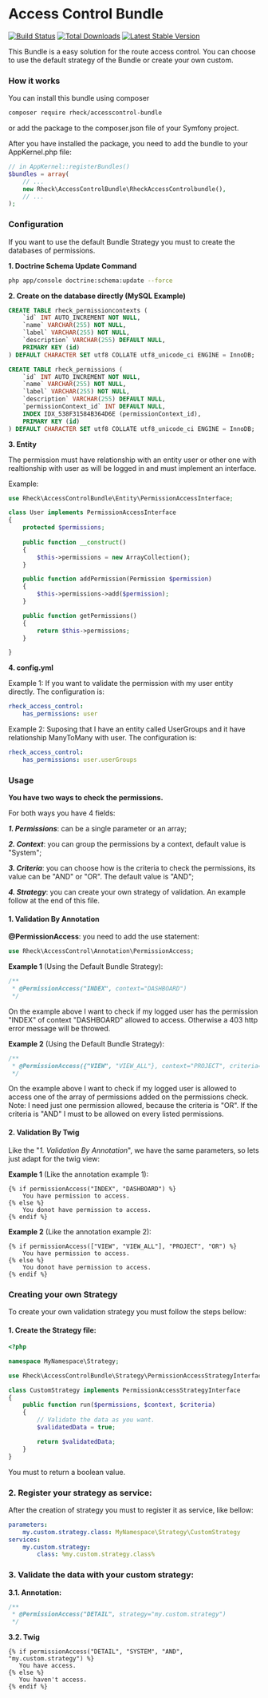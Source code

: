 # Access Control Bundle #

[![Build Status](https://travis-ci.org/rheck/accesscontrol-bundle.png)](https://travis-ci.org/rheck/accesscontrol-bundle)
[![Total Downloads](https://poser.pugx.org/rheck/accesscontrol-bundle/d/total.png)](https://packagist.org/packages/rheck/accesscontrol-bundle)
[![Latest Stable Version](https://poser.pugx.org/rheck/accesscontrol-bundle/v/stable.png)](https://packagist.org/packages/rheck/accesscontrol-bundle)

This Bundle is a easy solution for the route access control. You can choose to use the default strategy of the Bundle or create your own custom.

### How it works
You can install this bundle using composer
```bash
composer require rheck/accesscontrol-bundle
```
or add the package to the composer.json file of your Symfony project.

After you have installed the package, you need to add the bundle to your AppKernel.php file:
```php
// in AppKernel::registerBundles()
$bundles = array(
    // ...
    new Rheck\AccessControlBundle\RheckAccessControlbundle(),
    // ...
);
```

### Configuration
If you want to use the default Bundle Strategy you must to create the databases of permissions.

**1. Doctrine Schema Update Command**
```bash
php app/console doctrine:schema:update --force
```
**2. Create on the database directly (MySQL Example)**
```sql
CREATE TABLE rheck_permissioncontexts (
    `id` INT AUTO_INCREMENT NOT NULL,
    `name` VARCHAR(255) NOT NULL,
    `label` VARCHAR(255) NOT NULL,
    `description` VARCHAR(255) DEFAULT NULL,
    PRIMARY KEY (id)
) DEFAULT CHARACTER SET utf8 COLLATE utf8_unicode_ci ENGINE = InnoDB;

CREATE TABLE rheck_permissions (
    `id` INT AUTO_INCREMENT NOT NULL,
    `name` VARCHAR(255) NOT NULL,
    `label` VARCHAR(255) NOT NULL,
    `description` VARCHAR(255) DEFAULT NULL,
    `permissionContext_id` INT DEFAULT NULL,
    INDEX IDX_538F31584B364D6E (permissionContext_id),
    PRIMARY KEY (id)
) DEFAULT CHARACTER SET utf8 COLLATE utf8_unicode_ci ENGINE = InnoDB;
```

**3. Entity**

The permission must have relationship with an entity user or other one with realtionship with user as will be logged in and must implement an interface.

Example:
```php
use Rheck\AccessControlBundle\Entity\PermissionAccessInterface;

class User implements PermissionAccessInterface
{
    protected $permissions;
    
    public function __construct()
    {
        $this->permissions = new ArrayCollection();
    }

    public function addPermission(Permission $permission)
    {
        $this->permissions->add($permission);
    }

    public function getPermissions()
    {
        return $this->permissions;
    }

}
```

**4. config.yml**

Example 1: If you want to validate the permission with my user entity directly. The configuration is:
```yaml
rheck_access_control:
    has_permissions: user
```

Example 2: Suposing that I have an entity called UserGroups and it have relationship ManyToMany with user. The configuration is:
```yaml
rheck_access_control:
    has_permissions: user.userGroups
```

### Usage
**You have two ways to check the permissions.** 

For both ways you have 4 fields:
  

 ***1. Permissions***: can be a single parameter or an array;
 
 ***2. Context***: you can group the permissions by a context, default value is "System";
 
 ***3. Criteria***: you can choose how is the criteria to check the permissions, its value can be "AND" or "OR". The default value is "AND";
 
 ***4. Strategy***: you can create your own strategy of validation. An example follow at the end of this file.

#### 1. Validation By Annotation

**@PermissionAccess**: you need to add the use statement:
```php
use Rheck\AccessControl\Annotation\PermissionAccess;
```

**Example 1** (Using the Default Bundle Strategy):
```php
/**
 * @PermissionAccess("INDEX", context="DASHBOARD")
 */
```
On the example above I want to check if my logged user has the permission "INDEX" of context "DASHBOARD" allowed to access. Otherwise a 403 http error message will be throwed.

**Example 2** (Using the Default Bundle Strategy):
```php
/**
 * @PermissionAccess({"VIEW", "VIEW_ALL"}, context="PROJECT", criteria="OR")
 */
```
On the example above I want to check if my logged user is allowed to access one of the array of permissions added on the permissions check. Note: I need just one permission allowed, because the criteria is "OR". If the criteria is "AND" I must to be allowed on every listed permissions.

#### 2. Validation By Twig
Like the "*1. Validation By Annotation*", we have the same parameters, so lets just adapt for the twig view:

**Example 1** (Like the annotation example 1):
```twig
{% if permissionAccess("INDEX", "DASHBOARD") %}
    You have permission to access.
{% else %}
    You donot have permission to access.
{% endif %}
```

**Example 2** (Like the annotation example 2):
```twig
{% if permissionAccess(["VIEW", "VIEW_ALL"], "PROJECT", "OR") %}
    You have permission to access.
{% else %}
    You donot have permission to access.
{% endif %}
```

### Creating your own Strategy
To create your own validation strategy you must follow the steps bellow:
#### 1. Create the Strategy file:
```php
<?php

namespace MyNamespace\Strategy;

use Rheck\AccessControlBundle\Strategy\PermissionAccessStrategyInterface;

class CustomStrategy implements PermissionAccessStrategyInterface
{
    public function run($permissions, $context, $criteria)
    {
		// Validate the data as you want.
		$validatedData = true;

        return $validatedData;
    }
}
```
You must to return a boolean value.

### 2. Register your strategy as service:
After the creation of strategy you must to register it as service, like bellow:
```yaml
parameters:
    my.custom.strategy.class: MyNamespace\Strategy\CustomStrategy
services:
    my.custom.strategy:
        class: %my.custom.strategy.class%
```

### 3. Validate the data with your custom strategy:
**3.1. Annotation:**
```php
/**
 * @PermissionAccess("DETAIL", strategy="my.custom.strategy")
 */
```

**3.2. Twig**
```twig
{% if permissionAccess("DETAIL", "SYSTEM", "AND", "my.custom.strategy") %}
   You have access.
{% else %}
   You haven't access.
{% endif %}
```
